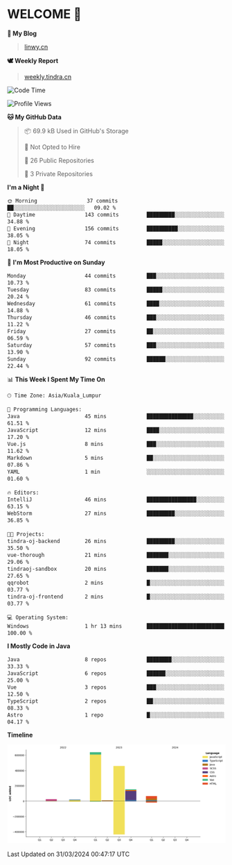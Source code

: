 # WELCOME 👋

**🐶 My Blog**
> [linwy.cn](linwy.cn)

**🕊️ Weekly Report**
> [weekly.tindra.cn](weekly.tindra.cn)
<!--START_SECTION:waka-->
![Code Time](http://img.shields.io/badge/Code%20Time-922%20hrs%2013%20mins-blue)

![Profile Views](http://img.shields.io/badge/Profile%20Views-6-blue)

**🐱 My GitHub Data** 

> 📦 69.9 kB Used in GitHub's Storage 
 > 
> 🚫 Not Opted to Hire
 > 
> 📜 26 Public Repositories 
 > 
> 🔑 3 Private Repositories 
 > 
**I'm a Night 🦉** 

```text
🌞 Morning                37 commits          ██░░░░░░░░░░░░░░░░░░░░░░░   09.02 % 
🌆 Daytime                143 commits         █████████░░░░░░░░░░░░░░░░   34.88 % 
🌃 Evening                156 commits         ██████████░░░░░░░░░░░░░░░   38.05 % 
🌙 Night                  74 commits          █████░░░░░░░░░░░░░░░░░░░░   18.05 % 
```
📅 **I'm Most Productive on Sunday** 

```text
Monday                   44 commits          ███░░░░░░░░░░░░░░░░░░░░░░   10.73 % 
Tuesday                  83 commits          █████░░░░░░░░░░░░░░░░░░░░   20.24 % 
Wednesday                61 commits          ████░░░░░░░░░░░░░░░░░░░░░   14.88 % 
Thursday                 46 commits          ███░░░░░░░░░░░░░░░░░░░░░░   11.22 % 
Friday                   27 commits          ██░░░░░░░░░░░░░░░░░░░░░░░   06.59 % 
Saturday                 57 commits          ███░░░░░░░░░░░░░░░░░░░░░░   13.90 % 
Sunday                   92 commits          ██████░░░░░░░░░░░░░░░░░░░   22.44 % 
```


📊 **This Week I Spent My Time On** 

```text
🕑︎ Time Zone: Asia/Kuala_Lumpur

💬 Programming Languages: 
Java                     45 mins             ███████████████░░░░░░░░░░   61.51 % 
JavaScript               12 mins             ████░░░░░░░░░░░░░░░░░░░░░   17.20 % 
Vue.js                   8 mins              ███░░░░░░░░░░░░░░░░░░░░░░   11.62 % 
Markdown                 5 mins              ██░░░░░░░░░░░░░░░░░░░░░░░   07.86 % 
YAML                     1 min               ░░░░░░░░░░░░░░░░░░░░░░░░░   01.60 % 

🔥 Editors: 
IntelliJ                 46 mins             ████████████████░░░░░░░░░   63.15 % 
WebStorm                 27 mins             █████████░░░░░░░░░░░░░░░░   36.85 % 

🐱‍💻 Projects: 
tindra-oj-backend        26 mins             █████████░░░░░░░░░░░░░░░░   35.50 % 
vue-thorough             21 mins             ███████░░░░░░░░░░░░░░░░░░   29.06 % 
tindraoj-sandbox         20 mins             ███████░░░░░░░░░░░░░░░░░░   27.65 % 
qqrobot                  2 mins              █░░░░░░░░░░░░░░░░░░░░░░░░   03.77 % 
tindra-oj-frontend       2 mins              █░░░░░░░░░░░░░░░░░░░░░░░░   03.77 % 

💻 Operating System: 
Windows                  1 hr 13 mins        █████████████████████████   100.00 % 
```

**I Mostly Code in Java** 

```text
Java                     8 repos             ████████░░░░░░░░░░░░░░░░░   33.33 % 
JavaScript               6 repos             ██████░░░░░░░░░░░░░░░░░░░   25.00 % 
Vue                      3 repos             ███░░░░░░░░░░░░░░░░░░░░░░   12.50 % 
TypeScript               2 repos             ██░░░░░░░░░░░░░░░░░░░░░░░   08.33 % 
Astro                    1 repo              █░░░░░░░░░░░░░░░░░░░░░░░░   04.17 % 
```



**Timeline**

![Lines of Code chart](https://raw.githubusercontent.com/rieraa/rieraa/main/assets/bar_graph.png)


 Last Updated on 31/03/2024 00:47:17 UTC
<!--END_SECTION:waka-->
